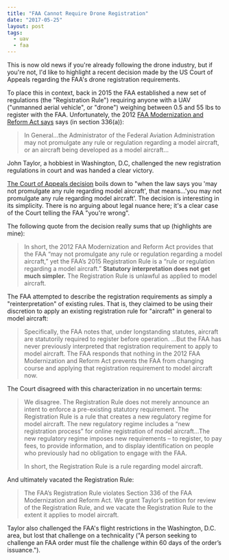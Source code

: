 ```yaml
---
title: "FAA Cannot Require Drone Registration"
date: "2017-05-25"
layout: post
tags:
  - uav
  - faa
---
```


This is now old news if you're already following the drone industry,
but if you're not, I'd like to highlight a recent decision made by the
US Court of Appeals regarding the FAA's drone registration
requirements.

To place this in context, back in 2015 the FAA established a new set
of regulations (the "Registration Rule") requiring anyone with a UAV
("unmanned aerial vehicle", or "drone") weighing between 0.5 and 55
lbs to register with the FAA.  Unfortunately, the 2012 [FAA
Modernization and Reform Act says][bill-658] says (in section 336(a)):

>  In General...the Administrator of the Federal Aviation
>  Administration may not promulgate any rule or regulation regarding
>  a model aircraft, or an aircraft being developed as a model
>  aircraft...

John Taylor, a hobbiest in Washington, D.C, challenged the new
registration regulations in court and was handed a clear victory.

[The Court of Appeals decision][ruling] boils down to "when the law says
you 'may not promulgate any rule regarding model aircraft', that
means...'you may not promulgate any rule regarding model aircraft'.
The decision is interesting in its simplicity.  There is no arguing
about legal nuance here; it's a clear case of the Court telling the
FAA "you're wrong".

The following quote from the decision really sums that up (highlights
are mine):

> In short, the 2012 FAA Modernization and Reform Act provides that
> the FAA “may not promulgate any rule or regulation regarding a model
> aircraft,” yet the FAA’s 2015 Registration Rule is a “rule or
> regulation regarding a model aircraft.” **Statutory interpretation
> does not get much simpler.**  The Registration Rule is unlawful as
> applied to model aircraft.

The FAA attempted to describe the registration requirements as simply
a "reinterpretation" of existing rules.  That is, they claimed to be
using their discretion to apply an existing registration rule for
"aircraft" in general to model aircraft:

> Specifically, the FAA notes that, under longstanding statutes,
> aircraft are statutorily required to register before operation.
> ...But the FAA has never previously interpreted that registration
> requirement to apply to model aircraft. The FAA responds that
> nothing in the 2012 FAA Modernization and Reform Act prevents the
> FAA from changing course and applying that registration requirement
> to model aircraft now.

The Court disagreed with this characterization in no uncertain terms:

> We disagree. The Registration Rule does not merely announce an
> intent to enforce a pre-existing statutory requirement. The
> Registration Rule is a rule that creates a new regulatory regime for
> model aircraft. The new regulatory regime includes a “new
> registration process” for online registration of model
> aircraft...The new regulatory regime imposes new requirements – to
> register, to pay fees, to provide information, and to display
> identification on people who previously had no obligation to engage
> with the FAA.
>
> In short, the Registration Rule is a rule regarding model aircraft.

And ultimately vacated the Registration Rule:

> The FAA’s Registration Rule violates Section 336 of the FAA
> Modernization and Reform Act. We grant Taylor’s petition for review
> of the Registration Rule, and we vacate the Registration Rule to the
> extent it applies to model aircraft. 

Taylor also challenged the FAA's flight restrictions in the
Washington, D.C. area, but lost that challenge on a technicality ("A
person seeking to challenge an FAA order must file the challenge
within 60 days of the order’s issuance.").

[bill-658]: https://www.congress.gov/bill/112th-congress/house-bill/658/text
[ruling]: https://www.cadc.uscourts.gov/internet/opinions.nsf/FA6F27FFAA83E20585258125004FBC13/%24file/15-1495-1675918.pdf

